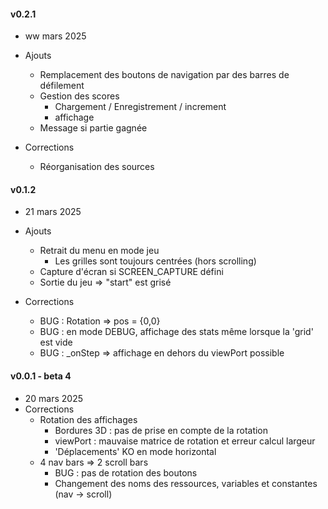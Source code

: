 #### v0.2.1
* ww mars 2025
* Ajouts
  * Remplacement des boutons de navigation par des barres de défilement
  * Gestion des scores
    * Chargement / Enregistrement / increment
    * affichage
  * Message si partie gagnée

* Corrections
    * Réorganisation des sources

#### v0.1.2
* 21 mars 2025
* Ajouts
  * Retrait du menu en mode jeu
    * Les grilles sont toujours centrées (hors scrolling)
  * Capture d'écran si SCREEN_CAPTURE défini
  * Sortie du jeu => "start" est grisé

* Corrections
    * BUG : Rotation => pos = {0,0}
    * BUG : en mode DEBUG, affichage des stats même lorsque la 'grid' est vide
    * BUG : _onStep => affichage en dehors du viewPort possible

#### v0.0.1 - beta 4
* 20 mars 2025
* Corrections
  * Rotation des affichages
    * Bordures 3D : pas de prise en compte de la rotation
    * viewPort : mauvaise matrice de rotation et erreur calcul largeur
    * 'Déplacements' KO en mode horizontal
  * 4 nav bars => 2 scroll bars
    * BUG : pas de rotation des boutons
    * Changement des noms des ressources, variables et constantes (nav -> scroll)
